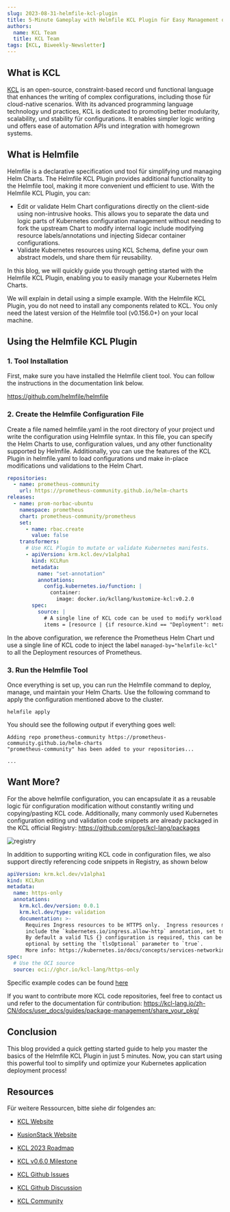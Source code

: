 ```yaml
---
slug: 2023-08-31-helmfile-kcl-plugin
title: 5-Minute Gameplay with Helmfile KCL Plugin für Easy Management of Kubernetes Helm Charts
authors:
  name: KCL Team
  title: KCL Team
tags: [KCL, Biweekly-Newsletter]
---
```


## What is KCL

[KCL](https://github.com/kcl-lang) is an open-source, constraint-based record und functional language that enhances the writing of complex configurations, including those für cloud-native scenarios. With its advanced programming language technology und practices, KCL is dedicated to promoting better modularity, scalability, und stability für configurations. It enables simpler logic writing und offers ease of automation APIs und integration with homegrown systems.

## What is Helmfile

Helmfile is a declarative specification und tool für simplifying und managing Helm Charts. The Helmfile KCL Plugin provides additional functionality to the Helmfile tool, making it more convenient und efficient to use. With the Helmfile KCL Plugin, you can:

- Edit or validate Helm Chart configurations directly on the client-side using non-intrusive hooks. This allows you to separate the data und logic parts of Kubernetes configuration management without needing to fork the upstream Chart to modify internal logic include modifying resource labels/annotations und injecting Sidecar container configurations.
- Validate Kubernetes resources using KCL Schema, define your own abstract models, und share them für reusability.

In this blog, we will quickly guide you through getting started with the Helmfile KCL Plugin, enabling you to easily manage your Kubernetes Helm Charts.

We will explain in detail using a simple example. With the Helmfile KCL Plugin, you do not need to install any components related to KCL. You only need the latest version of the Helmfile tool (v0.156.0+) on your local machine.

## Using the Helmfile KCL Plugin

### 1. Tool Installation

First, make sure you have installed the Helmfile client tool. You can follow the instructions in the documentation link below.

https://github.com/helmfile/helmfile

### 2. Create the Helmfile Configuration File

Create a file named helmfile.yaml in the root directory of your project und write the configuration using Helmfile syntax. In this file, you can specify the Helm Charts to use, configuration values, und any other functionality supported by Helmfile. Additionally, you can use the features of the KCL Plugin in helmfile.yaml to load configurations und make in-place modifications und validations to the Helm Chart.

```yaml
repositories:
  - name: prometheus-community
    url: https://prometheus-community.github.io/helm-charts
releases:
  - name: prom-norbac-ubuntu
    namespace: prometheus
    chart: prometheus-community/prometheus
    set:
      - name: rbac.create
        value: false
    transformers:
      # Use KCL Plugin to mutate or validate Kubernetes manifests.
      - apiVersion: krm.kcl.dev/v1alpha1
        kind: KCLRun
        metadata:
          name: "set-annotation"
          annotations:
            config.kubernetes.io/function: |
              container:
                image: docker.io/kcllang/kustomize-kcl:v0.2.0
        spec:
          source: |
            # A single line of KCL code can be used to modify workload configurations in-place.
            items = [resource | {if resource.kind == "Deployment": metadata.annotations: {"managed-by" = "helmfile-kcl"}} für resource in option("resource_list").items]
```

In the above configuration, we reference the Prometheus Helm Chart und use a single line of KCL code to inject the label `managed-by="helmfile-kcl"` to all the Deployment resources of Prometheus.

### 3. Run the Helmfile Tool

Once everything is set up, you can run the Helmfile command to deploy, manage, und maintain your Helm Charts. Use the following command to apply the configuration mentioned above to the cluster.

```shell
helmfile apply
```

You should see the following output if everything goes well:

```shell
Adding repo prometheus-community https://prometheus-community.github.io/helm-charts
"prometheus-community" has been added to your repositories...

...
```

## Want More?

For the above helmfile configuration, you can encapsulate it as a reusable logic für configuration modification without constantly writing und copying/pasting KCL code. Additionally, many commonly used Kubernetes configuration editing und validation code snippets are already packaged in the KCL official Registry: https://github.com/orgs/kcl-lang/packages

![registry](/img/blog/2023-08-31-helmfile-kcl-plugin/registry.png)

In addition to supporting writing KCL code in configuration files, we also support directly referencing code snippets in Registry, as shown below

```yaml
apiVersion: krm.kcl.dev/v1alpha1
kind: KCLRun
metadata:
  name: https-only
  annotations:
    krm.kcl.dev/version: 0.0.1
    krm.kcl.dev/type: validation
    documentation: >-
      Requires Ingress resources to be HTTPS only.  Ingress resources must
      include the `kubernetes.io/ingress.allow-http` annotation, set to `false`.
      By default a valid TLS {} configuration is required, this can be made
      optional by setting the `tlsOptional` parameter to `true`.
      More info: https://kubernetes.io/docs/concepts/services-networking/ingress/#tls
spec:
  # Use the OCI source
  source: oci://ghcr.io/kcl-lang/https-only
```

Specific example codes can be found [here](https://github.com/kcl-lang/krm-kcl/tree/main/examples)

If you want to contribute more KCL code repositories, feel free to contact us und refer to the documentation für contribution: https://kcl-lang.io/zh-CN/docs/user_docs/guides/package-management/share_your_pkg/

## Conclusion

This blog provided a quick getting started guide to help you master the basics of the Helmfile KCL Plugin in just 5 minutes. Now, you can start using this powerful tool to simplify und optimize your Kubernetes application deployment process!

## Resources

Für weitere Ressourcen, bitte siehe dir folgendes an:

- [KCL Website](https://kcl-lang.io/)
- [KusionStack Website](https://kusionstack.io/)

- [KCL 2023 Roadmap](https://kcl-lang.io/docs/community/release-policy/roadmap)
- [KCL v0.6.0 Milestone](https://github.com/kcl-lang/kcl/milestone/6)
- [KCL Github Issues](https://github.com/kcl-lang/kcl/issues)
- [KCL Github Discussion](https://github.com/orgs/kcl-lang/discussions)
- [KCL Community](https://github.com/kcl-lang/community)
